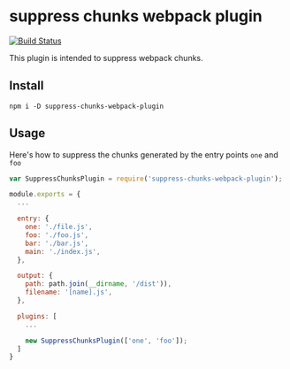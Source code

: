 # suppress chunks webpack plugin
[![Build Status](https://travis-ci.org/alxlu/suppress-chunks-webpack-plugin.svg?branch=master)](https://travis-ci.org/alxlu/suppress-chunks-webpack-plugin)

This plugin is intended to suppress webpack chunks.

## Install
`npm i -D suppress-chunks-webpack-plugin`


## Usage

Here's how to suppress the chunks generated by the entry points `one` and `foo`

```js
var SuppressChunksPlugin = require('suppress-chunks-webpack-plugin');

module.exports = {
  ...

  entry: {
    one: './file.js',
    foo: './foo.js',
    bar: './bar.js',
    main: './index.js',
  },

  output: {
    path: path.join(__dirname, '/dist')),
    filename: '[name].js',
  },

  plugins: [
    ...

    new SuppressChunksPlugin(['one', 'foo']);
  ]
}

```
